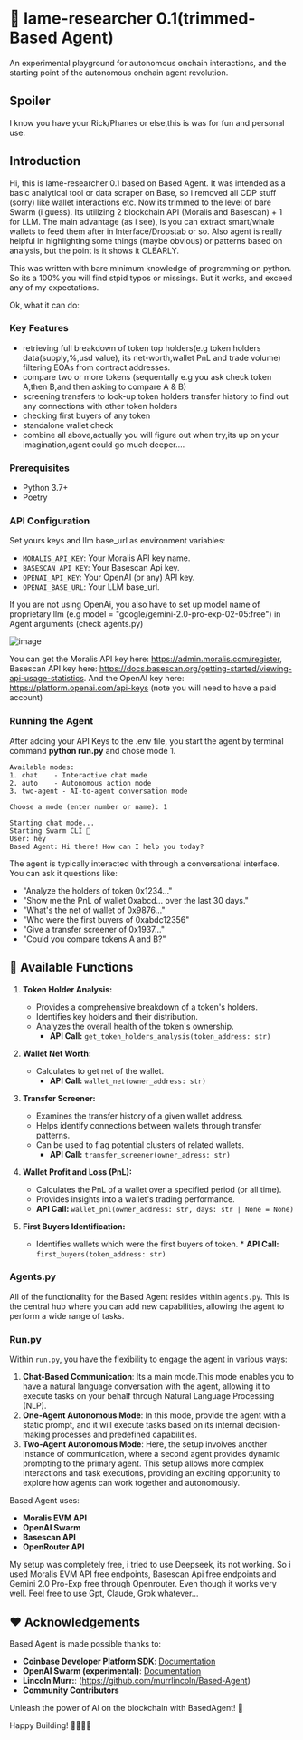 # 🔵 lame-researcher 0.1(trimmed-Based Agent)

An experimental playground for autonomous onchain interactions, and the starting point of the autonomous onchain agent revolution. 
## Spoiler
I know you have your Rick/Phanes or else,this is was for fun and personal use.

## Introduction

Hi, this is lame-researcher 0.1 based on Based Agent. It was intended as a basic analytical tool or data scraper on Base, so i removed all CDP stuff (sorry) like wallet interactions etc. Now its trimmed to the level of bare Swarm (i guess). Its utilizing 2 blockchain API (Moralis and Basescan) + 1 for LLM. The main advantage (as i see), is you can extract smart/whale wallets to feed them
after in Interface/Dropstab or so. Also agent is really helpful in highlighting some things (maybe obvious) or patterns based on analysis, but the point is it shows it CLEARLY.

This was written with bare minimum knowledge of programming on python. So its a 100% you will find stpid typos or missings. But it works, and exceed any of my expectations.

Ok, what it can do:

### Key Features

- retrieving full breakdown of token top holders(e.g token holders data(supply,%,usd value),
    its net-worth,wallet PnL and trade volume) filtering EOAs from contract addresses.
- compare two or more tokens (sequentally e.g you ask check token A,then B,and then asking to compare A & B)   
- screening transfers to look-up token holders transfer history to find out any
    connections with other token holders
- checking first buyers of any token  
- standalone wallet check
- combine all above,actually you will figure out when try,its up on your imagination,agent could go much deeper....

### Prerequisites
- Python 3.7+
- Poetry

### API Configuration

Set yours keys and llm base_url as environment variables: 

- `MORALIS_API_KEY`: Your Moralis API key name.
- `BASESCAN_API_KEY`: Your Basescan Api key.
- `OPENAI_API_KEY`: Your OpenAI (or any) API key.
- `OPENAI_BASE_URL`: Your LLM base_url.

If you are not using OpenAi, you also have to set up model name of proprietary llm (e.g model = "google/gemini-2.0-pro-exp-02-05:free") in Agent arguments
(check agents.py)

![image](https://github.com/user-attachments/assets/1e08c265-c0dd-4149-87ef-bc0ba8c1acff)

You can get the Moralis API key here: https://admin.moralis.com/register, Basescan API key here: https://docs.basescan.org/getting-started/viewing-api-usage-statistics. And the OpenAI key here: https://platform.openai.com/api-keys (note you will need to have a paid account)

### Running the Agent

After adding your API Keys to the .env file, you start the agent by terminal command **python run.py** and chose mode 1.
```
Available modes:
1. chat    - Interactive chat mode
2. auto    - Autonomous action mode
3. two-agent - AI-to-agent conversation mode

Choose a mode (enter number or name): 1     

Starting chat mode...
Starting Swarm CLI 🐝
User: hey
Based Agent: Hi there! How can I help you today?
```

The agent is typically interacted with through a conversational interface.  You can ask it questions like:

*   "Analyze the holders of token 0x1234..."
*   "Show me the PnL of wallet 0xabcd... over the last 30 days."
*   "What's the net of wallet of 0x9876..."
*    "Who were the first buyers of 0xabdc12356"
*   "Give a transfer screener of 0x1937..."
*   "Could you compare tokens A and B?"

## 🔧 Available Functions

1.  **Token Holder Analysis:**
    *   Provides a comprehensive breakdown of a token's holders.
    *   Identifies key holders and their distribution.
    *   Analyzes the overall health of the token's ownership.
        *   **API Call:** `get_token_holders_analysis(token_address: str)`

2.  **Wallet Net Worth:**
    *   Calculates to get net of the wallet.
        *   **API Call:** `wallet_net(owner_address: str)`

3.  **Transfer Screener:**
    *   Examines the transfer history of a given wallet address.
    *   Helps identify connections between wallets through transfer patterns.
    *   Can be used to flag potential clusters of related wallets.
        *   **API Call:** `transfer_screener(owner_adress: str)`

4.  **Wallet Profit and Loss (PnL):**
    *   Calculates the PnL of a wallet over a specified period (or all time).
    *   Provides insights into a wallet's trading performance.
      *   **API Call:** `wallet_pnl(owner_address: str, days: str | None = None)`

5.  **First Buyers Identification:**
     *   Identifies wallets which were the first buyers of token.
        *   **API Call:** `first_buyers(token_address: str)`


### Agents.py
All of the functionality for the Based Agent resides within `agents.py`. This is the central hub where you can add new capabilities, allowing the agent to perform a wide range of tasks. 
 
### Run.py

Within `run.py`, you have the flexibility to engage the agent in various ways:
1. **Chat-Based Communication**:  Its a main mode.This mode enables you to have a natural language conversation with the agent, allowing it to execute tasks on your behalf through Natural Language Processing (NLP).
2. **One-Agent Autonomous Mode**: In this mode, provide the agent with a static prompt, and it will execute tasks based on its internal decision-making processes and predefined capabilities.
3. **Two-Agent Autonomous Mode**: Here, the setup involves another instance of communication, where a second agent provides dynamic prompting to the primary agent. This setup allows more complex interactions and task executions, providing an exciting opportunity to explore how agents can work together and autonomously.

Based Agent uses:

- **Moralis EVM API**
- **OpenAI Swarm**
- **Basescan API**
- **OpenRouter API**

My setup was completely free, i tried to use Deepseek, its not working. So i used Moralis EVM API free endpoints, Basescan Api free endpoints 
and Gemini 2.0 Pro-Exp free through Openrouter. Even though it works very well. Feel free to use Gpt, Claude, Grok whatever... 

## ❤️ Acknowledgements

Based Agent is made possible thanks to:

- **Coinbase Developer Platform SDK**: [Documentation](https://docs.cdp.coinbase.com/cdp-apis/docs/welcome)
- **OpenAI Swarm (experimental)**: [Documentation](https://github.com/openai/swarm)
- **Lincoln Murr:**: (https://github.com/murrlincoln/Based-Agent)
- **Community Contributors**

Unleash the power of AI on the blockchain with BasedAgent! 🚀

Happy Building! 👩‍💻👨‍💻
